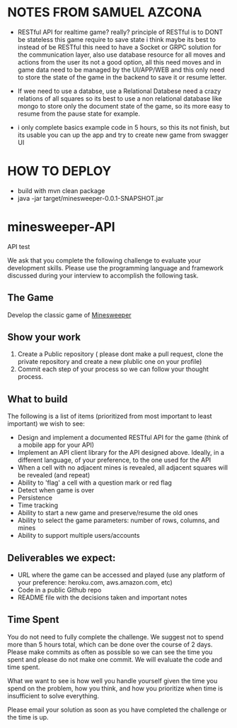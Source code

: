 # NOTES FROM SAMUEL AZCONA
- RESTful API for realtime game? really? principle of RESTful is to DONT be stateless this game require to save state i think maybe its best to instead of be RESTful this need to have a Socket or GRPC solution for the communication layer, also use database resource for all moves and actions from the user its not a good option, all this need moves and in game data need to be managed by the UI/APP/WEB and this only need to store the state of the game in the backend to save it or resume letter.

- If wee need to use a databse, use a Relational Databese need a crazy relations of all squares so its best to use a non relational database like mongo to store only the document state of the game, so its more easy to resume from the pause state for example.
- i only complete basics example code in 5 hours, so this its not finish, but its usable you can up the app and try to create new game from swagger UI

# HOW TO DEPLOY
- build with mvn clean package
- java -jar target/minesweeper-0.0.1-SNAPSHOT.jar


# minesweeper-API
API test

We ask that you complete the following challenge to evaluate your development skills. Please use the programming language and framework discussed during your interview to accomplish the following task.

## The Game
Develop the classic game of [Minesweeper](https://en.wikipedia.org/wiki/Minesweeper_(video_game))

## Show your work

1.  Create a Public repository ( please dont make a pull request, clone the private repository and create a new plublic one on your profile)
2.  Commit each step of your process so we can follow your thought process.

## What to build
The following is a list of items (prioritized from most important to least important) we wish to see:
* Design and implement  a documented RESTful API for the game (think of a mobile app for your API)
* Implement an API client library for the API designed above. Ideally, in a different language, of your preference, to the one used for the API
* When a cell with no adjacent mines is revealed, all adjacent squares will be revealed (and repeat)
* Ability to 'flag' a cell with a question mark or red flag
* Detect when game is over
* Persistence
* Time tracking
* Ability to start a new game and preserve/resume the old ones
* Ability to select the game parameters: number of rows, columns, and mines
* Ability to support multiple users/accounts
 
## Deliverables we expect:
* URL where the game can be accessed and played (use any platform of your preference: heroku.com, aws.amazon.com, etc)
* Code in a public Github repo
* README file with the decisions taken and important notes

## Time Spent
You do not need to fully complete the challenge. We suggest not to spend more than 5 hours total, which can be done over the course of 2 days.  Please make commits as often as possible so we can see the time you spent and please do not make one commit.  We will evaluate the code and time spent.
 
What we want to see is how well you handle yourself given the time you spend on the problem, how you think, and how you prioritize when time is insufficient to solve everything.

Please email your solution as soon as you have completed the challenge or the time is up.
